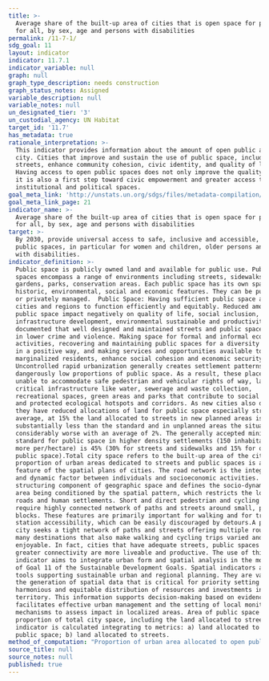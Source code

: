 ```yaml
---
title: >-
  Average share of the built-up area of cities that is open space for public use
  for all, by sex, age and persons with disabilities
permalink: /11-7-1/
sdg_goal: 11
layout: indicator
indicator: 11.7.1
indicator_variable: null
graph: null
graph_type_description: needs construction
graph_status_notes: Assigned
variable_description: null
variable_notes: null
un_designated_tier: '3'
un_custodial_agency: UN Habitat
target_id: '11.7'
has_metadata: true
rationale_interpretation: >-
  This indicator provides information about the amount of open public areas in a
  city. Cities that improve and sustain the use of public space, including
  streets, enhance community cohesion, civic identity, and quality of life.
  Having access to open public spaces does not only improve the quality of life:
  it is also a first step toward civic empowerment and greater access to
  institutional and political spaces.
goal_meta_link: 'http://unstats.un.org/sdgs/files/metadata-compilation/Metadata-Goal-11.pdf'
goal_meta_link_page: 21
indicator_name: >-
  Average share of the built-up area of cities that is open space for public use
  for all, by sex, age and persons with disabilities
target: >-
  By 2030, provide universal access to safe, inclusive and accessible, green and
  public spaces, in particular for women and children, older persons and persons
  with disabilities.
indicator_definition: >-
  Public space is publicly owned land and available for public use. Public
  spaces encompass a range of environments including streets, sidewalks squares,
  gardens, parks, conservation areas. Each public space has its own spatial,
  historic, environmental, social and economic features. They can be publically
  or privately managed.  Public Space: Having sufficient public space allows
  cities and regions to function efficiently and equitably. Reduced amounts of
  public space impact negatively on quality of life, social inclusion,
  infrastructure development, environmental sustainable and productivity. It is
  documented that well designed and maintained streets and public spaces result
  in lower crime and violence. Making space for formal and informal economic
  activities, recovering and maintaining public spaces for a diversity of users
  in a positive way, and making services and opportunities available to
  marginalized residents, enhance social cohesion and economic security.
  Uncontrolled rapid urbanization generally creates settlement patterns with
  dangerously low proportions of public space. As a result, these places are
  unable to accommodate safe pedestrian and vehicular rights of way, land for
  critical infrastructure like water, sewerage and waste collection,
  recreational spaces, green areas and parks that contribute to social cohesion
  and protected ecological hotspots and corridors. As new cities also develop
  they have reduced allocations of land for public space especially streets. On
  average, at 15% the land allocated to streets in new planned areas is
  substantially less than the standard and in unplanned areas the situation is
  considerably worse with an average of 2%. The generally accepted minimum
  standard for public space in higher density settlements (150 inhabitants or
  more per/hectare) is 45% (30% for streets and sidewalks and 15% for open
  public space).Total city space refers to the built-up area of the city. The
  proportion of urban areas dedicated to streets and public spaces is a crucial
  feature of the spatial plans of cities. The road network is the integrative
  and dynamic factor between individuals and socioeconomic activities. It is a
  structuring component of geographic space and defines the socio-dynamics of an
  area being conditioned by the spatial pattern, which restricts the location of
  roads and human settlements. Short and direct pedestrian and cycling routes
  require highly connected network of paths and streets around small, permeable
  blocks. These features are primarily important for walking and for transit
  station accessibility, which can be easily discouraged by detours.A prosperous
  city seeks a tight network of paths and streets offering multiple routes to
  many destinations that also make walking and cycling trips varied and
  enjoyable. In fact, cities that have adequate streets, public spaces and
  greater connectivity are more liveable and productive. The use of this
  indicator aims to integrate urban form and spatial analysis in the monitoring
  of Goal 11 of the Sustainable Development Goals. Spatial indicators are vital
  tools supporting sustainable urban and regional planning. They are valuable in
  the generation of spatial data that is critical for priority setting for
  harmonious and equitable distribution of resources and investments in the
  territory. This information supports decision-making based on evidence and
  facilitates effective urban management and the setting of local monitoring
  mechanisms to assess impact in localized areas. Area of public space as a
  proportion of total city space, including the land allocated to streets. The
  indicator is calculated integrating to metrics: a) land allocated to open
  public space; b) land allocated to streets.
method_of_computation: "Proportion of urban area allocated to open public spaces, including street and sidewalks.  Proportion of Total Open Public Space = ( (Total surface of open public space + Total surface of land allocated to streets) / Total surface of built up area of the urban agglomeration ) Unit of Measurement: %  The method to estimate the area of public space is based on three steps: 1) spatial analysis to delimit the built-up area of the city; 2) estimation of the total open public space and; 3) estimation of the total area allocated to streets. \t1. Spatial analysis to delimit the built-up area. Delimit the built-up area of the urban agglomeration and calculate the total area (square kilometers). \t\t1.1 Satellite imagery: Use of exiting layers of satellite imagery ranging from open sources such as Google Earth and US Geological Survey/NASA imagery Landsat to more sophisticated and higher resolution land cover data sets. Images will be analyzed for the latest available year. \t\t1.2 Delimitation of built-up area of the urban agglomeration: The delimitation of the urban agglomeration refers to the total area occupied by the built-up area and its urbanized open space. The delimitation of the study area distinguishes urban, suburban and rural areas based on the built-up densities. This indicators includes urban (more than 50% built-up density) and suburban areas (between 50% to 10% built-up density (refer to annex 1 \"Measurement of the Street Connectivity Index\"). \t2. Open public space: mapping and calculation of total areas of open public space within the defined urban boundaries based on the built-up area. \t\t2.1 Definition of open public space: An open public space is related to universal access. Open public spaces include only the following types: \t\t\tParks: open spaces inside a municipality that provide free air recreation and contact with nature. Their principal characteristic is the significant proportion of green area. \t\t\tCivic parks: open spaces created by building agglomeration around an open area, which was later transformed into a representative, civic area. They are characterised by considerable nature, specifically gardens. They are good place for cultural events and passive recreation. \t\t\tSquares: open spaces created by building agglomeration around an open area. Its main characteristics are the significant proportion of architectonic elements and interaction among buildings and the open area. Squares are usually public spaces that are relevant to the city due to their location, territorial development, or cultural importance. \t\t\tRecreational green areas: public green areas that contribute to environmental preservation. All recreational green areas must guarantee accessibility and must be linked to urban areas. Their main functions are ornamental and passive recreation. \t\t\tFacility public areas: open meeting spaces and recreational facilities that are part of city facilities (defined as places that are elementary to all cities; i.e., public libraries, stadium, public sports centres, etc.). These areas have the following characteristics: public property, free transit and access, and both active and passive recreation. (e.g., the public area outside a stadium). \t\t2.2 Inventory of open public space. Information can be obtained from legal documents outlining publicly owned land and well defined land use plans. In some cases where this information is lacking, incomplete or outdated, open sources and communitybased maps, which are increasingly recognized as a valid source of information, can be a viable alternative. \t\t2.3 Computation of total area of open public space. The inventory of open public spaces is digitalized in existing maps and vectorised to allow computation of surfaces. The total of open public area is divided by the total built-up area of the city to obtain the proportion. \t3. Land allocated to streets: calculation of the total area allocated to streets based on sampling techniques as a proportion of the total surface of the built-up area as per definition above. \t\t3.1 Definition of streets. For this indicator, streets are defined as the space used by pedestrian or vehicles in order to go from one place to another in the city and also in order to interact. More and more, local population recognizes streets as public spaces and as an important 'common' of the city. The area of the streets include the carriageway, the median, the roundabouts, the traffic islands, the sidewalk, the cycle tracks, planting zones and storm drainage; in other words, the right of way limited by private properties and/or natural obstacles such as rivers. In informal settlements or slum areas where sidewalks are missing, the main references for limiting the street area are the physical boundaries used to demarcate the private properties. Unpaved roads are also considered as streets. \t\t3.2 Sampling technique for the estimation of land allocated to streets. The estimation of the total area of the street is based on the following methodology: \t\t\ta. Define the boundary of the built-up area. \t\t\tb. Generate the Halton sequence of sample points of the urban area bounding box for an average density of 10 points per Km2. \t\t\tc. Extract the sample points that are within the urban area boundary. \t\t\td. Buffer the points to get sample areas (circles) with an area of 10 Ha each (0.1 Km2). \t\t\te. For each sample area in the sequence: i) check the completeness of the street network using 'open street maps' (OSM cartography on streets) within the sample area, and complete it if necessary comparing it with the most recent satellite imagery of the urban area; ii) define and delimit streets as per definition; iii) measure the street widths on the orthophoto (i.e. Bing) and store it in the OSM data base; iv) download the OSM cartography; v) superimpose (clip) the OSM data with the sample areas; vi) calculate the land allocated to street for each sample area. \t\t\tf. Repeat the process for the following sample areas until the variations are within a certain margin (95% confidence limits). \t\t3.3 Computation of total area of land allocated to streets. The average of the sample areas provide the total land allocated to streets.  Benchmark Proportion of Total Open Public Space Min = 0 % Max = 45 % Total Open Public Space (%) Min = 0 % Max = 15 % Land Allocated to Street (%) Min = 0 % Max = 30%  Standardization see report for Standardization details  Example see report for Example"
source_title: null
source_notes: null
published: true
---
```

